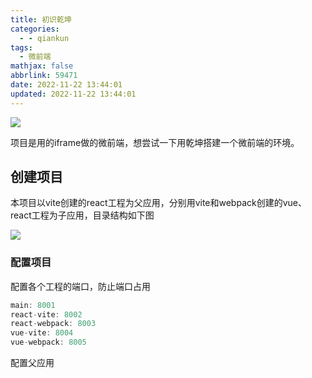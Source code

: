 ```yaml
---
title: 初识乾坤
categories:
  - - qiankun
tags:
  - 微前端
mathjax: false
abbrlink: 59471
date: 2022-11-22 13:44:01
updated: 2022-11-22 13:44:01
---
```


![](https://pic.imgdb.cn/item/637c6a4a16f2c2beb1ceecf4.png)

<!-- more -->

项目是用的iframe做的微前端，想尝试一下用乾坤搭建一个微前端的环境。

## 创建项目

本项目以vite创建的react工程为父应用，分别用vite和webpack创建的vue、react工程为子应用，目录结构如下图

![](https://pic.imgdb.cn/item/637c6b9716f2c2beb1d0c605.png)

### 配置项目

配置各个工程的端口，防止端口占用

```js
main: 8001
react-vite: 8002
react-webpack: 8003
vue-vite: 8004
vue-webpack: 8005
```

配置父应用



```

```

